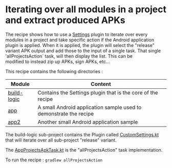 # Iterating over all modules in a project and extract produced APKs

The recipe shows how to use a [Settings](https://docs.gradle.org/current/dsl/org.gradle.api.initialization.Settings.html) plugin to iterate over every modules in a project 
and take specific action if the Android application plugin is applied.
When it is applied, the plugin will select the "release" variant APK output and add those to the input of a 
single task. That single 'allProjectsAction` task, will then display the list. This can be  
modified to instead zip up APKs, sign APKs, etc...

This recipe contains the following directories : 

| Module                     | Content                                                           |
|----------------------------|-------------------------------------------------------------------|
| [build-logic](build-logic) | Contains the Settings plugin that is the core of the recipe       |
| [app](app)                 | A small Android application sample used to demonstrate the recipe |
| [app2](app2)               | Another small Android application sample                          |


The build-logic sub-project contains the Plugin called [CustomSettings.kt](build-logic/plugins/src/main/kotlin/CustomSettings.kt) that will
iterate over all sub-project "release" variant.

The [AppProjectsApkTask.kt](build-logic/plugins/src/main/kotlin/AllProjectsApkTask.kt) is the "allProjectsAction" task implementation.

To run the recipe : `gradlew allProjectsAction`


